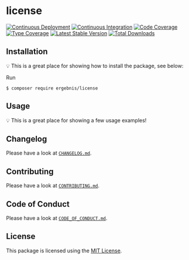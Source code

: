 # license

[![Continuous Deployment](https://github.com/ergebnis/license/workflows/Continuous%20Deployment/badge.svg)](https://github.com/ergebnis/license/actions)
[![Continuous Integration](https://github.com/ergebnis/license/workflows/Continuous%20Integration/badge.svg)](https://github.com/ergebnis/license/actions)
[![Code Coverage](https://codecov.io/gh/ergebnis/license/branch/master/graph/badge.svg)](https://codecov.io/gh/ergebnis/license)
[![Type Coverage](https://shepherd.dev/github/ergebnis/license/coverage.svg)](https://shepherd.dev/github/ergebnis/license)
[![Latest Stable Version](https://poser.pugx.org/ergebnis/license/v/stable)](https://packagist.org/packages/ergebnis/license)
[![Total Downloads](https://poser.pugx.org/ergebnis/license/downloads)](https://packagist.org/packages/ergebnis/license)

## Installation

:bulb: This is a great place for showing how to install the package, see below:

Run

```
$ composer require ergebnis/license
```

## Usage

:bulb: This is a great place for showing a few usage examples!

## Changelog

Please have a look at [`CHANGELOG.md`](CHANGELOG.md).

## Contributing

Please have a look at [`CONTRIBUTING.md`](.github/CONTRIBUTING.md).

## Code of Conduct

Please have a look at [`CODE_OF_CONDUCT.md`](https://github.com/ergebnis/.github/blob/master/CODE_OF_CONDUCT.md).

## License

This package is licensed using the [MIT License](LICENSE.md).
